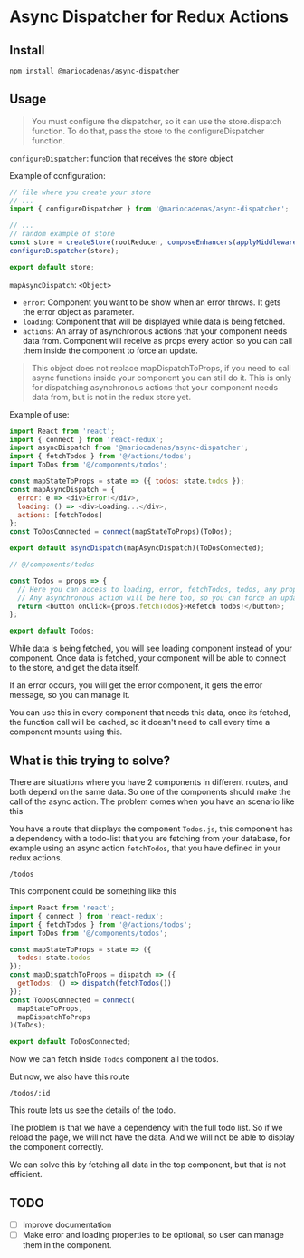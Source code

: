 # Async Dispatcher for Redux Actions

## Install

```bash
npm install @mariocadenas/async-dispatcher
```

## Usage

> You must configure the dispatcher, so it can use the store.dispatch function. To do that, pass the store to the
> configureDispatcher function.

`configureDispatcher`: function that receives the store object

Example of configuration:

```javascript
// file where you create your store
// ...
import { configureDispatcher } from '@mariocadenas/async-dispatcher';

// ...
// random example of store
const store = createStore(rootReducer, composeEnhancers(applyMiddleware(thunk)));
configureDispatcher(store);

export default store;
```

`mapAsyncDispatch`: `<Object>`

- `error`: Component you want to be show when an error throws. It gets the error object as parameter.
- `loading`: Component that will be displayed while data is being fetched.
- `actions`: An array of asynchronous actions that your component needs data from. Component will receive
  as props every action so you can call them inside the component to force an update.

> This object does not replace mapDispatchToProps, if you need to call async functions inside your component
> you can still do it. This is only for dispatching asynchronous actions that your component needs data from,
> but is not in the redux store yet.

Example of use:

```javascript
import React from 'react';
import { connect } from 'react-redux';
import asyncDispatch from '@mariocadenas/async-dispatcher';
import { fetchTodos } from '@/actions/todos';
import ToDos from '@/components/todos';

const mapStateToProps = state => ({ todos: state.todos });
const mapAsyncDispatch = {
  error: e => <div>Error!</div>,
  loading: () => <div>Loading...</div>,
  actions: [fetchTodos]
};
const ToDosConnected = connect(mapStateToProps)(ToDos);

export default asyncDispatch(mapAsyncDispatch)(ToDosConnected);
```

```javascript
// @/components/todos

const Todos = props => {
  // Here you can access to loading, error, fetchTodos, todos, any prop you passed.
  // Any asynchronous action will be here too, so you can force an update ignoring the cache
  return <button onClick={props.fetchTodos}>Refetch todos!</button>;
};

export default Todos;
```

While data is being fetched, you will see loading component instead of your component.
Once data is fetched, your component will be able to connect to the store, and get the data itself.

If an error occurs, you will get the error component, it gets the error message, so you can manage it.

You can use this in every component that needs this data, once its fetched, the function call will be cached,
so it doesn't need to call every time a component mounts using this.

## What is this trying to solve?

There are situations where you have 2 components in different routes,
and both depend on the same data. So one of the components should make the call
of the async action. The problem comes when you have an scenario like this

You have a route that displays the component `Todos.js`, this component has a dependency
with a todo-list that you are fetching from your database, for example using an async action
`fetchTodos`, that you have defined in your redux actions.

```
/todos
```

This component could be something like this

```javascript
import React from 'react';
import { connect } from 'react-redux';
import { fetchTodos } from '@/actions/todos';
import ToDos from '@/components/todos';

const mapStateToProps = state => ({
  todos: state.todos
});
const mapDispatchToProps = dispatch => ({
  getTodos: () => dispatch(fetchTodos())
});
const ToDosConnected = connect(
  mapStateToProps,
  mapDispatchToProps
)(ToDos);

export default ToDosConnected;
```

Now we can fetch inside `Todos` component all the todos.

But now, we also have this route

```
/todos/:id
```

This route lets us see the details of the todo.

The problem is that we have a dependency with the full todo list. So if we reload
the page, we will not have the data. And we will not be able to display the component correctly.

We can solve this by fetching all data in the top component, but that is not efficient.

## TODO

- [ ] Improve documentation
- [ ] Make error and loading properties to be optional, so user can manage them in the component.
